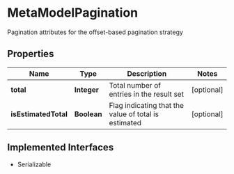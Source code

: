 

# MetaModelPagination

Pagination attributes for the offset-based pagination strategy

## Properties

Name | Type | Description | Notes
------------ | ------------- | ------------- | -------------
**total** | **Integer** | Total number of entries in the result set |  [optional]
**isEstimatedTotal** | **Boolean** | Flag indicating that the value of total is estimated |  [optional]


## Implemented Interfaces

* Serializable


